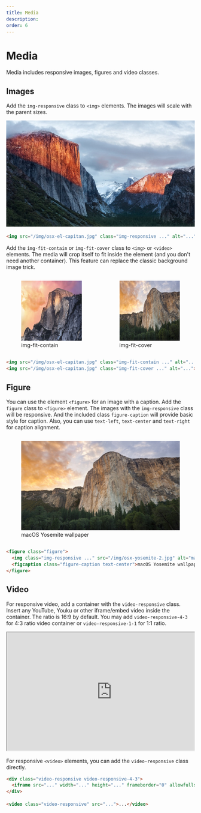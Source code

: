 ```yaml
---
title: Media
description: 
order: 6
---
```


# Media

Media includes responsive images, figures and video classes.

## Images

Add the `img-responsive` class to `<img>` elements. The images will scale with the parent sizes.

<div class="vp-raw docs-demo columns">
  <div class="column col-12"><img class="img-responsive rounded" src="/img/osx-el-capitan.jpg" alt="macOS El Capitan Wallpaper"></div>
</div>

```html
<img src="/img/osx-el-capitan.jpg" class="img-responsive ..." alt="...">
```

Add the `img-fit-contain` or `img-fit-cover` class to `<img>` or `<video>` elements. The media will crop itself to fit inside the element (and you don't need another container). This feature can replace the classic background image trick.

<div class="vp-raw docs-demo columns">
  <div class="column col-6 col-xs-12">
    <figure class="figure"><img class="img-fit-contain rounded" src="/img/osx-yosemite.jpg" alt="macOS Yosemite Wallpaper" style="background: #f8f9fa; height: 10rem; width: 100%;">
      <figcaption class="figure-caption text-center">img-fit-contain</figcaption>
    </figure>
  </div>
  <div class="column col-6 col-xs-12">
    <figure class="figure"><img class="img-fit-cover rounded" src="/img/osx-yosemite-2.jpg" alt="macOS Yosemite Wallpaper" style="background: #f8f9fa; height: 10rem; width: 100%;">
      <figcaption class="figure-caption text-center">img-fit-cover</figcaption>
    </figure>
  </div>
</div>

```html
<img src="/img/osx-el-capitan.jpg" class="img-fit-contain ..." alt="...">
<img src="/img/osx-el-capitan.jpg" class="img-fit-cover ..." alt="...">
```

## Figure

You can use the element `<figure>` for an image with a caption. Add the `figure` class to `<figure>` element. The images with the `img-responsive` class will be responsive. And the included class `figure-caption` will provide basic style for caption. Also, you can use `text-left`, `text-center` and `text-right` for caption alignment.

<div class="vp-raw docs-demo columns">
  <div class="column col-12">
    <figure class="figure"><img class="img-responsive rounded" src="/img/osx-yosemite-2.jpg" alt="macOS Yosemite Wallpaper">
      <figcaption class="figure-caption text-center">macOS Yosemite wallpaper</figcaption>
    </figure>
  </div>
</div>

```html
<figure class="figure">
  <img class="img-responsive ..." src="/img/osx-yosemite-2.jpg" alt="macOS Yosemite Wallpaper">
  <figcaption class="figure-caption text-center">macOS Yosemite wallpaper</figcaption>
</figure>
```

## Video

For responsive video, add a container with the `video-responsive` class. Insert any YouTube, Youku or other iframe/embed video inside the container. The ratio is 16:9 by default. You may add `video-responsive-4-3` for 4:3 ratio video container or `video-responsive-1-1` for 1:1 ratio.

<div class="vp-raw docs-demo columns">
  <div class="column col-12">
    <div class="video-responsive">
      <iframe width="560" height="315" src="https://www.youtube.com/embed/4xDzrJKXOOY" allowfullscreen></iframe>
    </div>
  </div>
</div>

For responsive `<video>` elements, you can add the `video-responsive` class directly.

```html
<div class="video-responsive video-responsive-4-3">
  <iframe src="..." width="..." height="..." frameborder="0" allowfullscreen></iframe>
</div>

<video class="video-responsive" src="...">...</video>
```

<!-- @see https://github.com/spectre-org/spectre-docs/issues/17 -->
